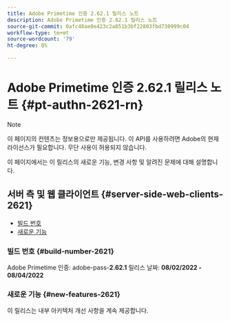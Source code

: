 ```yaml
---
title: Adobe Primetime 인증 2.62.1 릴리스 노트
description: Adobe Primetime 인증 2.62.1 릴리스 노트
source-git-commit: 0afc48ae0e423c2a851b3bf22803fbd730999c04
workflow-type: tm+mt
source-wordcount: '79'
ht-degree: 0%

---
```


# Adobe Primetime 인증 2.62.1 릴리스 노트 {#pt-authn-2621-rn}

>[!NOTE]
>
>이 페이지의 컨텐츠는 정보용으로만 제공됩니다. 이 API를 사용하려면 Adobe의 현재 라이선스가 필요합니다. 무단 사용이 허용되지 않습니다.

이 페이지에서는 이 릴리스의 새로운 기능, 변경 사항 및 알려진 문제에 대해 설명합니다.

## 서버 측 및 웹 클라이언트 {#server-side-web-clients-2621}

* [빌드 번호](#build-number-2621)
* [새로운 기능](#new-features-2621)

### 빌드 번호 {#build-number-2621}

Adobe Primetime 인증: adobe-pass-**2.62.1**
릴리스 날짜: **08/02/2022 - 08/04/2022**

### 새로운 기능 {#new-features-2621}

이 릴리스는 내부 아키텍처 개선 사항을 계속 제공합니다.